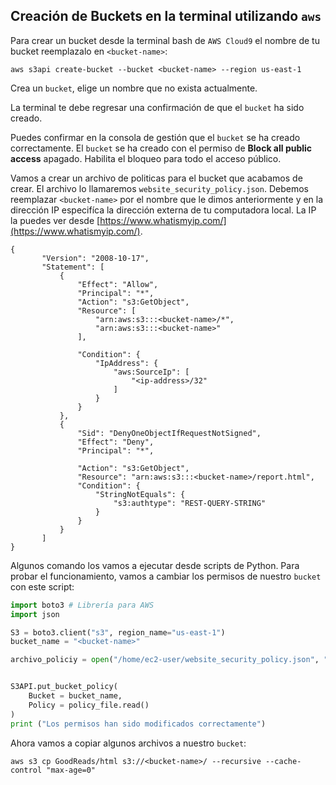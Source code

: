 
## Creación de Buckets en la terminal utilizando `aws`

Para crear un bucket desde la terminal bash de `AWS Cloud9`
el nombre de tu bucket reemplazalo en `<bucket-name>`:

```
aws s3api create-bucket --bucket <bucket-name> --region us-east-1
```

Crea un `bucket`, elige un nombre que no exista actualmente.

La terminal te debe regresar una confirmación de que el `bucket` ha sido creado.

Puedes confirmar en la consola de gestión que el `bucket` se ha creado correctamente.
El `bucket` se ha creado con el permiso de **Block all public access** apagado. 
Habilita el bloqueo para todo el acceso público.

Vamos a crear un archivo de politicas para el bucket que acabamos de crear. El 
archivo lo llamaremos `website_security_policy.json`. Debemos reemplazar 
`<bucket-name>` por el nombre que le dimos anteriormente y en la dirección IP especifíca la dirección externa 
de tu computadora local. La IP la puedes ver desde  [https://www.whatismyip.com/](https://www.whatismyip.com/).

```
{
       "Version": "2008-10-17",
       "Statement": [
           {
               "Effect": "Allow",
               "Principal": "*",
               "Action": "s3:GetObject",
               "Resource": [
                   "arn:aws:s3:::<bucket-name>/*",
                   "arn:aws:s3:::<bucket-name>"
               ],

               "Condition": {
                   "IpAddress": {
                       "aws:SourceIp": [
                           "<ip-address>/32"
                       ]
                   }
               }
           },
           {
               "Sid": "DenyOneObjectIfRequestNotSigned",
               "Effect": "Deny",
               "Principal": "*",

               "Action": "s3:GetObject",
               "Resource": "arn:aws:s3:::<bucket-name>/report.html",
               "Condition": {
                   "StringNotEquals": {
                       "s3:authtype": "REST-QUERY-STRING"
                   }
               }
           }
       ]
}
```

Algunos comando los vamos a ejecutar desde scripts de Python. Para probar el funcionamiento,
vamos a cambiar los permisos de nuestro `bucket` con este script:

```python
import boto3 # Librería para AWS
import json

S3 = boto3.client("s3", region_name="us-east-1")
bucket_name = "<bucket-name>"

archivo_policiy = open("/home/ec2-user/website_security_policy.json", "r")


S3API.put_bucket_policy(
    Bucket = bucket_name,
    Policy = policy_file.read()
)
print ("Los permisos han sido modificados correctamente")
```

Ahora vamos a copiar algunos archivos a nuestro `bucket`:

```
aws s3 cp GoodReads/html s3://<bucket-name>/ --recursive --cache-control "max-age=0"
```

